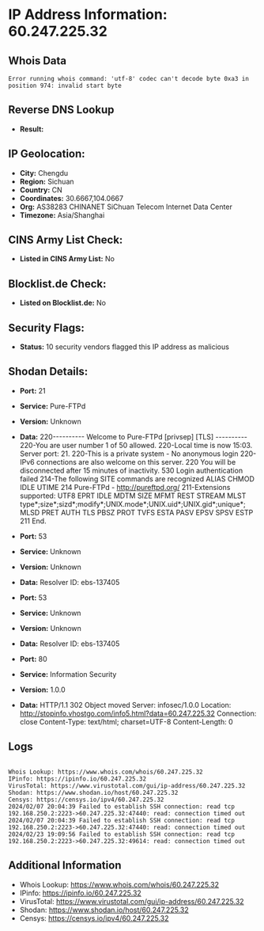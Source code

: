 # IP Address Information: 60.247.225.32

## Whois Data
```
Error running whois command: 'utf-8' codec can't decode byte 0xa3 in position 974: invalid start byte
```
## Reverse DNS Lookup
- **Result:** 

## IP Geolocation:
- **City:** Chengdu
- **Region:** Sichuan
- **Country:** CN
- **Coordinates:** 30.6667,104.0667
- **Org:** AS38283 CHINANET SiChuan Telecom Internet Data Center
- **Timezone:** Asia/Shanghai

## CINS Army List Check:
- **Listed in CINS Army List:** 
No

## Blocklist.de Check:
- **Listed on Blocklist.de:** 
No

## Security Flags:
- **Status:** 10 security vendors flagged this IP address as malicious

## Shodan Details:
- **Port:** 21
- **Service:** Pure-FTPd
- **Version:** Unknown
- **Data:** 220---------- Welcome to Pure-FTPd [privsep] [TLS] ----------
220-You are user number 1 of 50 allowed.
220-Local time is now 15:03. Server port: 21.
220-This is a private system - No anonymous login
220-IPv6 connections are also welcome on this server.
220 You will be disconnected after 15 minutes of inactivity.
530 Login authentication failed
214-The following SITE commands are recognized
 ALIAS
 CHMOD
 IDLE
 UTIME
214 Pure-FTPd - http://pureftpd.org/
211-Extensions supported:
 UTF8
 EPRT
 IDLE
 MDTM
 SIZE
 MFMT
 REST STREAM
 MLST type*;size*;sizd*;modify*;UNIX.mode*;UNIX.uid*;UNIX.gid*;unique*;
 MLSD
 PRET
 AUTH TLS
 PBSZ
 PROT
 TVFS
 ESTA
 PASV
 EPSV
 SPSV
 ESTP
211 End.


- **Port:** 53
- **Service:** Unknown
- **Version:** Unknown
- **Data:** 
Resolver ID: ebs-137405

- **Port:** 53
- **Service:** Unknown
- **Version:** Unknown
- **Data:** 
Resolver ID: ebs-137405

- **Port:** 80
- **Service:** Information Security
- **Version:** 1.0.0
- **Data:** HTTP/1.1 302 Object moved
Server: infosec/1.0.0
Location: http://stopinfo.vhostgo.com/info5.html?data=60.247.225.32
Connection: close
Content-Type: text/html; charset=UTF-8
Content-Length: 0



## Logs
```

Whois Lookup: https://www.whois.com/whois/60.247.225.32
IPinfo: https://ipinfo.io/60.247.225.32
VirusTotal: https://www.virustotal.com/gui/ip-address/60.247.225.32
Shodan: https://www.shodan.io/host/60.247.225.32
Censys: https://censys.io/ipv4/60.247.225.32
2024/02/07 20:04:39 Failed to establish SSH connection: read tcp 192.168.250.2:2223->60.247.225.32:47440: read: connection timed out
2024/02/07 20:04:39 Failed to establish SSH connection: read tcp 192.168.250.2:2223->60.247.225.32:47440: read: connection timed out
2024/02/23 19:09:56 Failed to establish SSH connection: read tcp 192.168.250.2:2223->60.247.225.32:49614: read: connection timed out

```
## Additional Information
- Whois Lookup: https://www.whois.com/whois/60.247.225.32
- IPinfo: https://ipinfo.io/60.247.225.32
- VirusTotal: https://www.virustotal.com/gui/ip-address/60.247.225.32
- Shodan: https://www.shodan.io/host/60.247.225.32
- Censys: https://censys.io/ipv4/60.247.225.32


